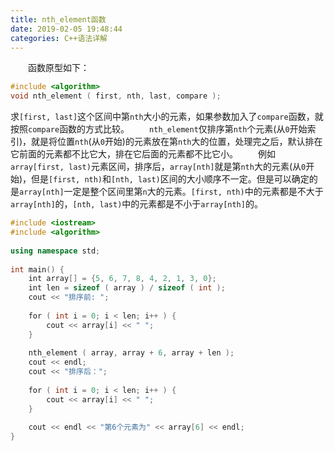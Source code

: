 ```yaml
---
title: nth_element函数
date: 2019-02-05 19:48:44
categories: C++语法详解
---
```

&emsp;&emsp;函数原型如下：

``` cpp
#include <algorithm>
void nth_element ( first, nth, last, compare );
```

求`[first, last]`这个区间中第`nth`大小的元素，如果参数加入了`compare`函数，就按照`compare`函数的方式比较。
&emsp;&emsp;`nth_element`仅排序第`nth`个元素(从`0`开始索引)，就是将位置`nth`(从`0`开始)的元素放在第`nth`大的位置，处理完之后，默认排在它前面的元素都不比它大，排在它后面的元素都不比它小。
&emsp;&emsp;例如`array[first, last)`元素区间，排序后，`array[nth]`就是第`nth`大的元素(从`0`开始)，但是`[first, nth)`和`[nth, last)`区间的大小顺序不一定。但是可以确定的是`array[nth]`一定是整个区间里第`n`大的元素。`[first, nth)`中的元素都是不大于`array[nth]`的，`[nth, last)`中的元素都是不小于`array[nth]`的。

``` cpp
#include <iostream>
#include <algorithm>
​
using namespace std;
​
int main() {
    int array[] = {5, 6, 7, 8, 4, 2, 1, 3, 0};
    int len = sizeof ( array ) / sizeof ( int );
    cout << "排序前: ";
​
    for ( int i = 0; i < len; i++ ) {
        cout << array[i] << " ";
    }
​
    nth_element ( array, array + 6, array + len );
    cout << endl;
    cout << "排序后：";
​
    for ( int i = 0; i < len; i++ ) {
        cout << array[i] << " ";
    }
​
    cout << endl << "第6个元素为" << array[6] << endl;
}
```